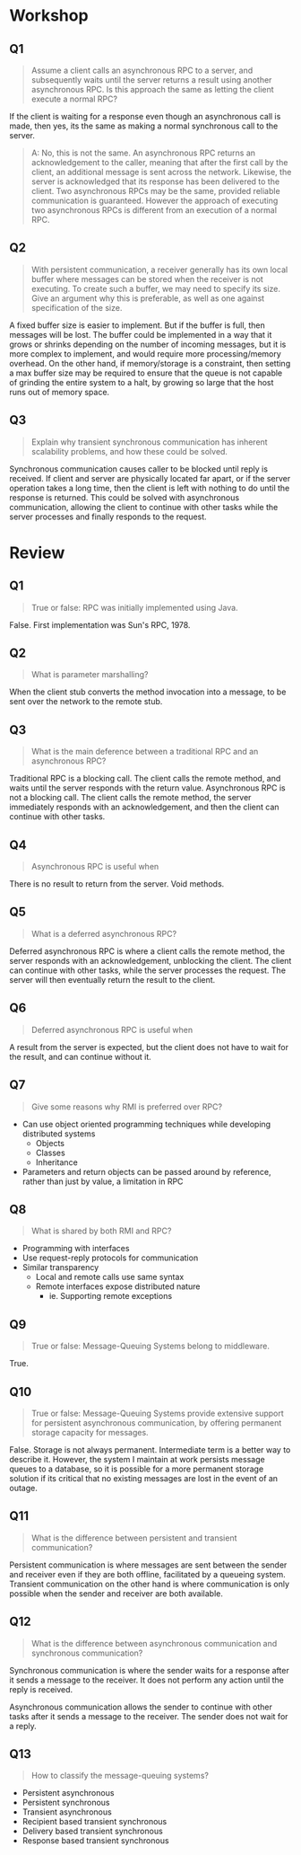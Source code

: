 # Workshop

## Q1

>Assume a client calls an asynchronous RPC to a server, and subsequently waits until the server returns a result using another asynchronous RPC. Is this approach the same as letting the client execute a normal RPC?

If the client is waiting for a response even though an asynchronous call is made, then yes, its the same as making a normal synchronous call to the server.

>A: No, this is not the same. An asynchronous RPC returns an acknowledgement to the caller, meaning that after the first call by the client, an additional message is sent across the network. Likewise, the server is acknowledged that its response has been delivered to the client. Two asynchronous RPCs may be the same, provided reliable communication is guaranteed. However the approach of executing two asynchronous RPCs is different from an execution of a normal RPC.

## Q2

>With persistent communication, a receiver generally has its own local buffer where messages can be stored when the receiver is not executing. To create such a buffer, we may need to specify its size. Give an argument why this is preferable, as well as one against specification of the size.

A fixed buffer size is easier to implement. But if the buffer is full, then messages will be lost. The buffer could be implemented in a way that it grows or shrinks depending on the number of incoming messages, but it is more complex to implement, and would require more processing/memory overhead. On the other hand, if memory/storage is a constraint, then setting a max buffer size may be required to ensure that the queue is not capable of grinding the entire system to a halt, by growing so large that the host runs out of memory space.

## Q3

>Explain why transient synchronous communication has inherent scalability problems, and how these could be solved.

Synchronous communication causes caller to be blocked until reply is received. If client and server are physically located far apart, or if the server operation takes a long time, then the client is left with nothing to do until the response is returned. This could be solved with asynchronous communication, allowing the client to continue with other tasks while the server processes and finally responds to the request.

# Review

## Q1

>True or false: RPC was initially implemented using Java.

False. First implementation was Sun's RPC, 1978.

## Q2

>What is parameter marshalling?

When the client stub converts the method invocation into a message, to be sent over the network to the remote stub.

## Q3

>What is the main deference between a traditional RPC and an asynchronous RPC?

Traditional RPC is a blocking call. The client calls the remote method, and waits until the server responds with the return value. Asynchronous RPC is not a blocking call. The client calls the remote method, the server immediately responds with an acknowledgement, and then the client can continue with other tasks.

## Q4

>Asynchronous RPC is useful when

There is no result to return from the server. Void methods.

## Q5

>What is a deferred asynchronous RPC?

Deferred asynchronous RPC is where a client calls the remote method, the server responds with an acknowledgement, unblocking the client. The client can continue with other tasks, while the server processes the request. The server will then eventually return the result to the client.

## Q6

>Deferred asynchronous RPC is useful when

A result from the server is expected, but the client does not have to wait for the result, and can continue without it.

## Q7

>Give some reasons why RMI is preferred over RPC?

- Can use object oriented programming techniques while developing distributed systems
  - Objects
  - Classes
  - Inheritance
- Parameters and return objects can be passed around by reference, rather than just by value, a limitation in RPC

## Q8

>What is shared by both RMI and RPC?

- Programming with interfaces
- Use request-reply protocols for communication
- Similar transparency
  - Local and remote calls use same syntax
  - Remote interfaces expose distributed nature
    - ie. Supporting remote exceptions

## Q9

>True or false: Message-Queuing Systems belong to middleware.

True.

## Q10

>True or false: Message-Queuing Systems provide extensive support for persistent asynchronous communication, by offering permanent storage capacity for messages.

False. Storage is not always permanent. Intermediate term is a better way to describe it. However, the system I maintain at work persists message queues to a database, so it is possible for a more permanent storage solution if its critical that no existing messages are lost in the event of an outage.

## Q11

>What is the difference between persistent and transient communication?

Persistent communication is where messages are sent between the sender and receiver even if they are both offline, facilitated by a queueing system. Transient communication on the other hand is where communication is only possible when the sender and receiver are both available.

## Q12

>What is the difference between asynchronous communication and synchronous communication?

Synchronous communication is where the sender waits for a response after it sends a message to the receiver. It does not perform any action until the reply is received.

Asynchronous communication allows the sender to continue with other tasks after it sends a message to the receiver. The sender does not wait for a reply.

## Q13

>How to classify the message-queuing systems?

- Persistent asynchronous
- Persistent synchronous
- Transient asynchronous
- Recipient based transient synchronous
- Delivery based transient synchronous
- Response based transient synchronous